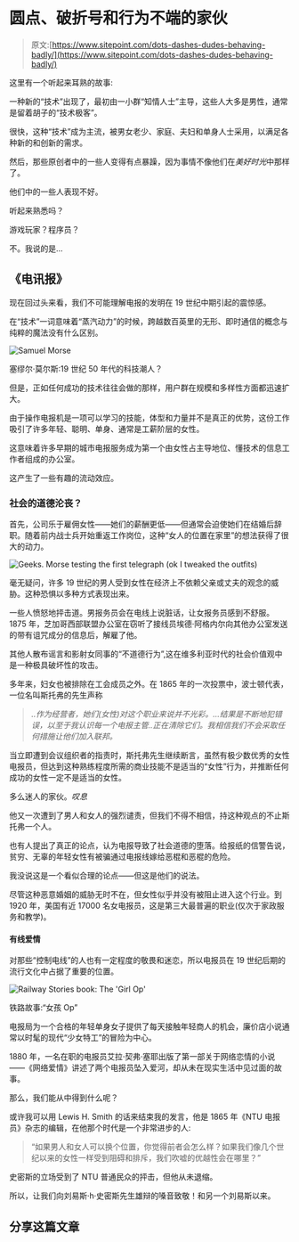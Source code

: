 # 圆点、破折号和行为不端的家伙

> 原文:[https://www.sitepoint.com/dots-dashes-dudes-behaving-badly/](https://www.sitepoint.com/dots-dashes-dudes-behaving-badly/)

这里有一个听起来耳熟的故事:

一种新的“技术”出现了，最初由一小群“知情人士”主导，这些人大多是男性，通常是留着胡子的“技术极客”。

很快，这种“技术”成为主流，被男女老少、家庭、夫妇和单身人士采用，以满足各种新的和创新的需求。

然后，那些原创者中的一些人变得有点暴躁，因为事情不像他们在*美好时光*中那样了。

他们中的一些人表现不好。

听起来熟悉吗？

游戏玩家？程序员？

不。我说的是…

## 《电讯报》

现在回过头来看，我们不可能理解电报的发明在 19 世纪中期引起的震惊感。

在“技术”一词意味着“蒸汽动力”的时候，跨越数百英里的无形、即时通信的概念与纯粹的魔法没有什么区别。

![Samuel Morse](../Images/c80110501d84cc5b8f3cb4482e02b89d.png)

塞缪尔·莫尔斯:19 世纪 50 年代的科技潮人？

但是，正如任何成功的技术往往会做的那样，用户群在规模和多样性方面都迅速扩大。

由于操作电报机是一项可以学习的技能，体型和力量并不是真正的优势，这份工作吸引了许多年轻、聪明、单身、通常是工薪阶层的女性。

这意味着许多早期的城市电报服务成为第一个由女性占主导地位、懂技术的信息工作者组成的办公室。

这产生了一些有趣的流动效应。

### 社会的道德沦丧？

首先，公司乐于雇佣女性——她们的薪酬更低——但通常会迫使她们在结婚后辞职。随着前内战士兵开始重返工作岗位，这种“女人的位置在家里”的想法获得了很大的动力。

![Geeks. Morse testing the first telegraph (ok I tweaked the outfits)](../Images/f7486e8910300e22dbdfe9be69b046df.png)

毫无疑问，许多 19 世纪的男人受到女性在经济上不依赖父亲或丈夫的观念的威胁。这种恐惧以多种方式表现出来。

一些人愤怒地抨击道。男报务员会在电线上说脏话，让女报务员感到不舒服。1875 年，芝加哥西部联盟办公室在窃听了接线员埃德·阿格内尔向其他办公室发送的带有诅咒成分的信息后，解雇了他。

其他人散布谣言和影射女同事的“不道德行为”,这在维多利亚时代的社会价值观中是一种极具破坏性的攻击。

多年来，妇女也被排除在工会成员之外。在 1865 年的一次投票中，波士顿代表，一位名叫斯托弗的先生声称

> *..作为经营者，她们(女性)对这个职业来说并不光彩。…结果是不断地犯错误，以至于我认识每一个电报主管..正在清除它们。我相信我们不会采取任何措施让他们加入联邦。*

当立即遭到会议组织者的指责时，斯托弗先生继续断言，虽然有极少数优秀的女性电报员，但达到这种熟练程度所需的商业技能不是适当的“女性”行为，并推断任何成功的女性一定不是适当的女性。

多么迷人的家伙。*叹息*

他又一次遭到了男人和女人的强烈谴责，但我们不得不相信，持这种观点的不止斯托弗一个人。

也有人提出了真正的论点，认为电报导致了社会道德的堕落。给报纸的信警告说，贫穷、无辜的年轻女性有被骗通过电报线嫁给恶棍和恶棍的危险。

我没说这是一个看似合理的论点——但这是他们的说法。

尽管这种恶意婚姻的威胁无时不在，但女性似乎并没有被阻止进入这个行业。到 1920 年，美国有近 17000 名女电报员，这是第三大最普遍的职业(仅次于家政服务和教学)。

#### 有线爱情

对那些“控制电线”的人也有一定程度的敬畏和迷恋，所以电报员在 19 世纪后期的流行文化中占据了重要的位置。

![Railway Stories book: The 'Girl Op' ](../Images/4ca3000d13ea0da398aa13258f1032db.png)

铁路故事:“女孩 Op”

电报局为一个合格的年轻单身女子提供了每天接触年轻商人的机会，廉价店小说通常以时髦的现代“少女特工”的冒险为中心。

1880 年，一名在职的电报员艾拉·契弗·塞耶出版了第一部关于网络恋情的小说——《网络爱情》讲述了两个电报员坠入爱河，却从未在现实生活中见过面的故事。

那么，我们能从中得到什么呢？

或许我可以用 Lewis H. Smith 的话来结束我的发言，他是 1865 年《NTU 电报员》杂志的编辑，在他那个时代是一个非常进步的人:

> “如果男人和女人可以换个位置，你觉得前者会怎么样？如果我们像几个世纪以来的女性一样受到阻碍和排斥，我们吹嘘的优越性会在哪里？”

史密斯的立场受到了 NTU 普通民众的抨击，但他从未退缩。

所以，让我们向刘易斯·h·史密斯先生雄辩的嗓音致敬！和另一个刘易斯以来。

## 分享这篇文章